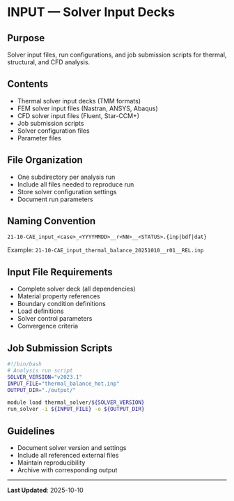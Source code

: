 # INPUT — Solver Input Decks

## Purpose
Solver input files, run configurations, and job submission scripts for thermal, structural, and CFD analysis.

## Contents
- Thermal solver input decks (TMM formats)
- FEM solver input files (Nastran, ANSYS, Abaqus)
- CFD solver input files (Fluent, Star-CCM+)
- Job submission scripts
- Solver configuration files
- Parameter files

## File Organization
- One subdirectory per analysis run
- Include all files needed to reproduce run
- Store solver configuration settings
- Document run parameters

## Naming Convention
```
21-10-CAE_input_<case>_<YYYYMMDD>__r<NN>__<STATUS>.{inp|bdf|dat}
```

Example: `21-10-CAE_input_thermal_balance_20251010__r01__REL.inp`

## Input File Requirements
- Complete solver deck (all dependencies)
- Material property references
- Boundary condition definitions
- Load definitions
- Solver control parameters
- Convergence criteria

## Job Submission Scripts
```bash
#!/bin/bash
# Analysis run script
SOLVER_VERSION="v2023.1"
INPUT_FILE="thermal_balance_hot.inp"
OUTPUT_DIR="./output/"

module load thermal_solver/${SOLVER_VERSION}
run_solver -i ${INPUT_FILE} -o ${OUTPUT_DIR}
```

## Guidelines
- Document solver version and settings
- Include all referenced external files
- Maintain reproducibility
- Archive with corresponding output

---

**Last Updated**: 2025-10-10
